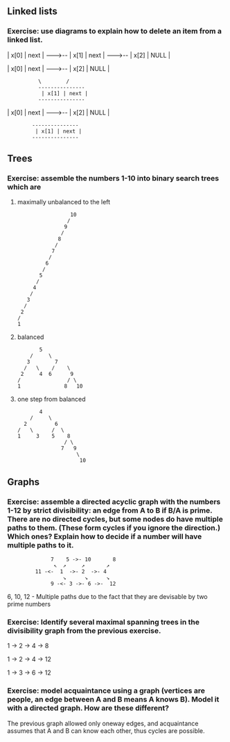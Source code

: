 ## Linked lists

### Exercise: use diagrams to explain how to delete an item from a linked list.

 
| x[0] | next | --->-- | x[1] | next | --->-- | x[2] | NULL |
 


 
| x[0] | next | --->-- | x[2] | NULL |
 
              \        /
              ---------------
               | x[1] | next |
              ---------------


 
| x[0] | next | --->-- | x[2] | NULL |
 

            ---------------
             | x[1] | next |
            ---------------



## Trees

### Exercise: assemble the numbers 1-10 into binary search trees which are

1. maximally unbalanced to the left

                        10
                       /
                      9
                     /
                    8
                   /
                  7
                 /
                6
               /
              5
             /
            4
           /
          3
         /
        2
       /
       1
 
    
2. balanced

              5
           /     \
          3        7
         /   \    /    \
        2     4  6      9
       /               / \
       1              8   10

3. one step from balanced

              4
           /     \
         2         6
       /   \      /  \
       1     3    5    8
                      / \
                     7   9
                          \
                           10


## Graphs

### Exercise: assemble a directed acyclic graph with the numbers 1-12 by strict divisibility: an edge from A to B if B/A is prime. There are no directed cycles, but some nodes do have multiple paths to them. (These form cycles if you ignore the direction.) Which ones? Explain how to decide if a number will have multiple paths to it.


                  7    5 ->- 10       8
                   ↖  ↗     ↗       ↗
             11 -<-  1  ->- 2  ->- 4
                      ↘      ↘      ↘
                  9 -<- 3 ->- 6 ->-  12


6, 10, 12 - Multiple paths due to the fact that they are devisable by two prime numbers


### Exercise: Identify several maximal spanning trees in the divisibility graph from the previous exercise.

1 -> 2 -> 4 -> 8

1 -> 2 -> 4 -> 12

1 -> 3 -> 6 -> 12

### Exercise: model acquaintance using a graph (vertices are people, an edge between A and B means A knows B). Model it with a directed graph. How are these different?

The previous graph allowed only oneway edges, and acquaintance assumes
that A and B can know each other, thus cycles are possible.
